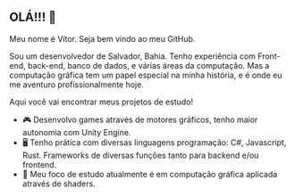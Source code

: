 ## OLÁ!!! 👋

Meu nome é Vítor. Seja bem vindo ao meu GitHub.

Sou um desenvolvedor de Salvador, Bahia. Tenho experiência com Front-end, back-end, banco de dados, e várias áreas da computação. Mas a computação gráfica tem um papel especial na minha história, e é onde eu me aventuro profissionalmente hoje.

Aqui você vai encontrar meus projetos de estudo!

- 🎮 Desenvolvo games através de motores gráficos, tenho maior autonomia com Unity Engine.
- 🖥️ Tenho prática com diversas linguagens programação: C#, Javascript, Rust. Frameworks de diversas funções tanto para backend e/ou frontend.
- 🧠 Meu foco de estudo atualmente é em computação gráfica aplicada através de shaders.

